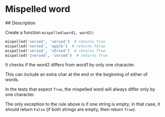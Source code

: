 # Mispelled word

## Description

Create a function `mispelled(word1, word2)`:

```python
mispelled('versed', 'xersed')  # returns True
mispelled('versed', 'applb')  # returns False
mispelled('versed', 'v5rsed')  # returns True
mispelled('1versed', 'versed')  # returns True
```

It checks if the word2 differs from word1 by only one character.

This can include an extra char at the end or the beginning of either of words.

In the tests that expect `True`, the mispelled word will always differ only by one character.

The only exception to the rule above is if one string is empty, in that case, it should return `False` (if both strings are empty, then return `True`).
